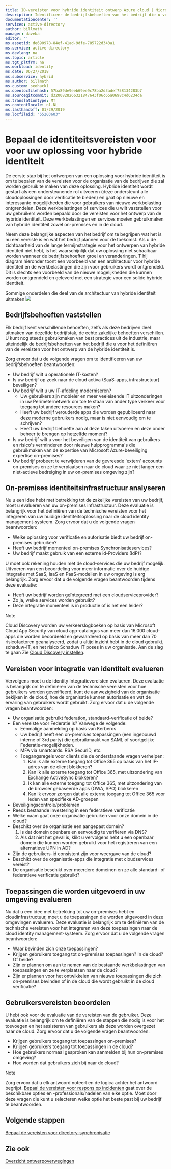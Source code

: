```yaml
---
title: ID-vereisten voor hybride identiteit ontwerp Azure cloud | Microsoft Docs
description: Identificeer de bedrijfsbehoeften van het bedrijf die u voor het definiëren van de vereisten voor het ontwerp van de hybride identiteit.
documentationcenter: ''
services: active-directory
author: billmath
manager: daveba
editor: ''
ms.assetid: de690978-84ef-41ad-9dfe-785722d343a1
ms.service: active-directory
ms.devlang: na
ms.topic: article
ms.tgt_pltfrm: na
ms.workload: identity
ms.date: 06/27/2018
ms.subservice: hybrid
ms.author: billmath
ms.custom: seohack1
ms.openlocfilehash: 57ba89de9eeb69ee9c78ba2d3adef758134283b7
ms.sourcegitcommit: d3200828266321847643f06c65a0698c4d6234da
ms.translationtype: MT
ms.contentlocale: nl-NL
ms.lasthandoff: 01/29/2019
ms.locfileid: "55203603"
---
```

# <a name="determine-identity-requirements-for-your-hybrid-identity-solution"></a>Bepaal de identiteitsvereisten voor voor uw oplossing voor hybride identiteit
De eerste stap bij het ontwerpen van een oplossing voor hybride identiteit is om te bepalen van de vereisten voor de organisatie van de bedrijven die zal worden gebruik te maken van deze oplossing.  Hybride identiteit wordt gestart als een ondersteunende rol uitvoeren (deze ondersteunt alle cloudoplossingen door verificatie te bieden) en gaat op nieuwe en interessante mogelijkheden die voor gebruikers van nieuwe werkbelasting ontgrendelen.  Deze werkbelastingen of services die u wilt vaststellen voor uw gebruikers worden bepaald door de vereisten voor het ontwerp van de hybride identiteit.  Deze werkbelastingen en services moeten gebruikmaken van hybride identiteit zowel on-premises en in de cloud.  

Neem deze belangrijke aspecten van het bedrijf om te begrijpen wat het is nu een vereiste is en wat het bedrijf plannen voor de toekomst. Als u de zichtbaarheid van de lange termijnstrategie voor het ontwerpen van hybride identiteit niet hebt, is het waarschijnlijk dat uw oplossing niet schaalbaar worden wanneer de bedrijfsbehoeften groei en veranderingen.   T hij diagram hieronder toont een voorbeeld van een architectuur voor hybride identiteit en de werkbelastingen die zijn voor gebruikers wordt ontgrendeld. Dit is slechts een voorbeeld van de nieuwe mogelijkheden die kunnen worden ontgrendeld en geleverd met een strategie voor een solide hybride identiteit. 

Sommige onderdelen die deel van de architectuur van hybride identiteit uitmaken ![](./media/plan-hybrid-identity-design-considerations/hybrid-identity-architechture.png)

## <a name="determine-business-needs"></a>Bedrijfsbehoeften vaststellen
Elk bedrijf kent verschillende behoeften, zelfs als deze bedrijven deel uitmaken van dezelfde bedrijfstak, de echte zakelijke behoeften verschillen. U kunt nog steeds gebruikmaken van best practices uit de industrie, maar uiteindelijk de bedrijfsbehoeften van het bedrijf die u voor het definiëren van de vereisten voor het ontwerp van de hybride identiteit is. 

Zorg ervoor dat u de volgende vragen om te identificeren van uw bedrijfsbehoeften beantwoorden:

* Uw bedrijf wilt u operationele IT-kosten?
* Is uw bedrijf op zoek naar de cloud activa (SaaS-apps, infrastructuur) beveiligen?
* Uw bedrijf wilt u uw IT-afdeling moderniseren?
  * Uw gebruikers zijn mobieler en meer veeleisende IT uitzonderingen in uw Perimeternetwerk om toe te staan van ander type verkeer voor toegang tot andere resources maken?
  * Heeft uw bedrijf verouderde apps die worden gepubliceerd naar deze moderne gebruikers nodig, maar is niet eenvoudig om te schrijven?
  * Heeft uw bedrijf behoefte aan al deze taken uitvoeren en deze onder beheer te brengen op hetzelfde moment?
* Is uw bedrijf wilt u voor het beveiligen van de identiteit van gebruikers en risico's verminderen door nieuwe hulpprogramma's die gebruikmaken van de expertise van Microsoft Azure-beveiliging expertise on-premises?
* Uw bedrijf probeert te verwijderen van de gevreesde 'extern' accounts on-premises en ze te verplaatsen naar de cloud waar ze niet langer een niet-actieve bedreiging in uw on-premises omgeving zijn?

## <a name="analyze-on-premises-identity-infrastructure"></a>On-premises identiteitsinfrastructuur analyseren
Nu u een idee hebt met betrekking tot de zakelijke vereisten van uw bedrijf, moet u evalueren van uw on-premises infrastructuur. Deze evaluatie is belangrijk voor het definiëren van de technische vereisten voor het integreren van uw huidige identiteitsoplossing naar de cloud identity management-systeem. Zorg ervoor dat u de volgende vragen beantwoorden:

* Welke oplossing voor verificatie en autorisatie biedt uw bedrijf on-premises gebruiken? 
* Heeft uw bedrijf momenteel on-premises Synchronisatieservices?
* Uw bedrijf maakt gebruik van een externe id-Providers (IdP)?

U moet ook rekening houden met de cloud-services die uw bedrijf mogelijk. Uitvoeren van een beoordeling voor meer informatie over de huidige integratie met SaaS, IaaS en PaaS-modellen in uw omgeving is erg belangrijk. Zorg ervoor dat u de volgende vragen beantwoorden tijdens deze evaluatie:

* Heeft uw bedrijf worden geïntegreerd met een cloudserviceprovider?
* Zo ja, welke services worden gebruikt?
* Deze integratie momenteel is in productie of is het een leider?

> [!NOTE]
> Cloud Discovery worden uw verkeerslogboeken op basis van Microsoft Cloud App Security van cloud app-catalogus van meer dan 16.000 cloud-apps die worden beoordeeld en gewaardeerd op basis van meer dan 70 risicofactoren geanalyseerd, zodat u altijd inzicht hebt in de cloud gebruikt, schaduw-IT, en het risico Schaduw IT poses in uw organisatie. Aan de slag te gaan Zie [Cloud Discovery instellen](/cloud-app-security/set-up-cloud-discovery).
> 
> 

## <a name="evaluate-identity-integration-requirements"></a>Vereisten voor integratie van identiteit evalueren
Vervolgens moet u de identity Integratievereisten evalueren. Deze evaluatie is belangrijk om te definiëren van de technische vereisten voor hoe gebruikers worden geverifieerd, kunt de aanwezigheid van de organisatie bekijken in de cloud, hoe de organisatie kunnen autorisatie en wat de ervaring van gebruikers wordt gebruikt. Zorg ervoor dat u de volgende vragen beantwoorden:

* Uw organisatie gebruikt federation, standaard-verificatie of beide?
* Een vereiste voor Federatie is?  Vanwege de volgende:
  * Eenmalige aanmelding op basis van Kerberos
  * Uw bedrijf heeft een on-premises toepassingen (een ingebouwd interne of 3rd party) die gebruikmaakt van SAML of soortgelijke Federatie-mogelijkheden.
  * MFA via smartcards. RSA SecurID, etc.
  * Toegangsregels voor clients die de onderstaande vragen verhelpen:
    1. Kan ik alle externe toegang tot Office 365 op basis van het IP-adres van de client blokkeren?
    2. Kan ik alle externe toegang tot Office 365, met uitzondering van Exchange ActiveSync blokkeren?
    3. Ik kan alle externe toegang tot Office 365, met uitzondering van de browser gebaseerde apps (OWA, SPO) blokkeren
    4. Kan ik ervoor zorgen dat alle externe toegang tot Office 365 voor leden van specifieke AD-groepen
* Beveiligingscontrole/problemen
* Reeds bestaande investering in een federatieve verificatie
* Welke naam gaat onze organisatie gebruiken voor onze domein in de cloud?
* Beschikt over de organisatie een aangepast domein?
  1. Is dat domein openbare en eenvoudig te verifiëren via DNS?
  2. Als dat niet het geval is, klikt u vervolgens hebt u een openbaar domein die kunnen worden gebruikt voor het registreren van een alternatieve UPN in AD?
* Zijn de gebruikers-id consistent zijn voor weergave van de cloud? 
* Beschikt over de organisatie-apps die integratie met cloudservices vereist?
* De organisatie beschikt over meerdere domeinen en ze alle standard- of federatieve verificatie gebruikt?

## <a name="evaluate-applications-that-run-in-your-environment"></a>Toepassingen die worden uitgevoerd in uw omgeving evalueren
Nu dat u een idee met betrekking tot uw on-premises hebt en cloudinfrastructuur, moet u de toepassingen die worden uitgevoerd in deze omgevingen evalueren. Deze evaluatie is belangrijk om te definiëren van de technische vereisten voor het integreren van deze toepassingen naar de cloud identity management-systeem. Zorg ervoor dat u de volgende vragen beantwoorden:

* Waar bevinden zich onze toepassingen?
* Krijgen gebruikers toegang tot on-premises toepassingen?  In de cloud? Of beide?
* Zijn er plannen om aan te nemen van de bestaande werkbelastingen van toepassingen en ze te verplaatsen naar de cloud?
* Zijn er plannen voor het ontwikkelen van nieuwe toepassingen die zich on-premises bevinden of in de cloud die wordt gebruikt in de cloud verificatie?

## <a name="evaluate-user-requirements"></a>Gebruikersvereisten beoordelen
U hebt ook voor de evaluatie van de vereisten van de gebruiker. Deze evaluatie is belangrijk om te definiëren van de stappen die nodig is voor het toevoegen en het assisteren van gebruikers als deze worden overgezet naar de cloud. Zorg ervoor dat u de volgende vragen beantwoorden:

* Krijgen gebruikers toegang tot toepassingen on-premises?
* Krijgen gebruikers toegang tot toepassingen in de cloud?
* Hoe gebruikers normaal gesproken kan aanmelden bij hun on-premises omgeving?
* Hoe worden dat gebruikers zich bij naar de cloud?

> [!NOTE]
> Zorg ervoor dat u elk antwoord noteert en de logica achter het antwoord begrijpt. [Bepaal de vereisten voor respons op incidenten](plan-hybrid-identity-design-considerations-incident-response-requirements.md) gaat over de beschikbare opties en -professionals/nadelen van elke optie.  Moet door deze vragen die kunt u selecteren welke optie het beste past bij uw bedrijf te beantwoorden.
> 
> 

## <a name="next-steps"></a>Volgende stappen
[Bepaal de vereisten voor directory-synchronisatie](plan-hybrid-identity-design-considerations-directory-sync-requirements.md)

## <a name="see-also"></a>Zie ook
[Overzicht ontwerpoverwegingen](plan-hybrid-identity-design-considerations-overview.md)

